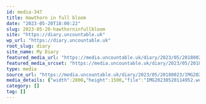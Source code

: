 ```yaml
---
id: media-347
title: Hawthorn in full bloom
date: "2023-05-20T18:00:22"
slug: 2023-05-20-hawthorninfullbloom
site: "https://diary.uncountable.uk"
wp_url: "https://diary.uncountable.uk"
root_slug: diary
site_name: My Diary
featured_media_url: "https://media.uncountable.uk/diary/2023/05/20180023/IMG20230520114952.webp"
featured_media_srcset: "https://media.uncountable.uk/diary/2023/05/20180023/IMG20230520114952-300x225.webp 300w, https://media.uncountable.uk/diary/2023/05/20180023/IMG20230520114952-1024x768.webp 1024w, https://media.uncountable.uk/diary/2023/05/20180023/IMG20230520114952-150x150.webp 150w, https://media.uncountable.uk/diary/2023/05/20180023/IMG20230520114952-1920x1440.webp 1920w, https://media.uncountable.uk/diary/2023/05/20180023/IMG20230520114952.webp 2000w"
type: media
source_url: "https://media.uncountable.uk/diary/2023/05/20180023/IMG20230520114952.webp"
media_details: {"width":2000,"height":1500,"file":"IMG20230520114952.webp","filesize":359912,"sizes":{"medium":{"file":"IMG20230520114952-300x225.webp","width":300,"height":225,"filesize":29868,"mime_type":"image/webp","source_url":"https://media.uncountable.uk/diary/2023/05/20180023/IMG20230520114952-300x225.webp"},"large":{"file":"IMG20230520114952-1024x768.webp","width":1024,"height":768,"filesize":291400,"mime_type":"image/webp","source_url":"https://media.uncountable.uk/diary/2023/05/20180023/IMG20230520114952-1024x768.webp"},"thumbnail":{"file":"IMG20230520114952-150x150.webp","width":150,"height":150,"filesize":10492,"mime_type":"image/webp","source_url":"https://media.uncountable.uk/diary/2023/05/20180023/IMG20230520114952-150x150.webp"},"xxl":{"file":"IMG20230520114952-1920x1440.webp","width":1920,"height":1440,"filesize":802490,"mime_type":"image/webp","source_url":"https://media.uncountable.uk/diary/2023/05/20180023/IMG20230520114952-1920x1440.webp"},"full":{"file":"IMG20230520114952.webp","width":2000,"height":1500,"mime_type":"image/webp","source_url":"https://media.uncountable.uk/diary/2023/05/20180023/IMG20230520114952.webp"}},"image_meta":{"aperture":"0","credit":"","camera":"","caption":"","created_timestamp":"0","copyright":"","focal_length":"0","iso":"0","shutter_speed":"0","title":"","orientation":"0","keywords":[]}}
category: []
tag: []
---
```


